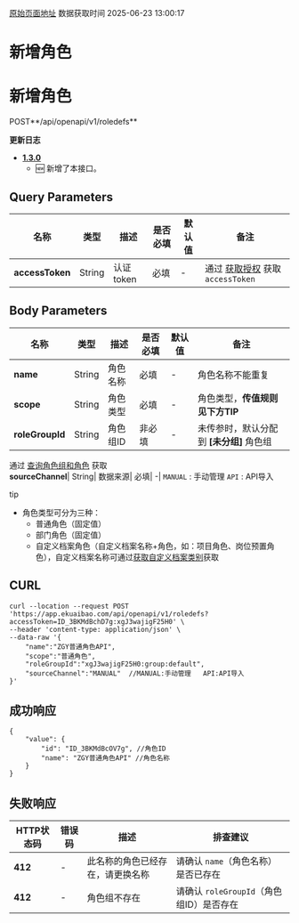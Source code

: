 [原始页面地址](https://docs.ekuaibao.com/docs/open-api/corporation/create-roledefs)
数据获取时间 2025-06-23 13:00:17

# 新增角色

# 新增角色

POST**/api/openapi/v1/roledefs**

**更新日志**

  * [**1.3.0**](/updateLog/update-log#130)
    * 🆕 新增了本接口。



## Query Parameters​

名称| 类型| 描述| 是否必填| 默认值| 备注  
---|---|---|---|---|---  
**accessToken**|  String| 认证token| 必填| -| 通过 [获取授权](/docs/open-api/getting-started/auth) 获取 `accessToken`  
  
## Body Parameters​

名称| 类型| 描述| 是否必填| 默认值| 备注  
---|---|---|---|---|---  
**name**|  String| 角色名称| 必填| -| 角色名称不能重复  
**scope**|  String| 角色类型| 必填| -| 角色类型，**传值规则见下方TIP**  
**roleGroupId**|  String| 角色组ID| 非必填| -| 未传参时，默认分配到 **[未分组]** 角色组  
通过 [查询角色组和角色](/docs/open-api/corporation/get-roles-group) 获取  
**sourceChannel**|  String| 数据来源| 必填| -| `MANUAL` : 手动管理 `API` : API导入  
  
tip

  * 角色类型可分为三种： 
    * 普通角色（固定值）
    * 部门角色（固定值）
    * 自定义档案角色（自定义档案名称+角色，如：项目角色、岗位预置角色），自定义档案名称可通过[获取自定义档案类别](/docs/open-api/dimensions/get-dimensions)获取



## CURL​
    
    
    curl --location --request POST 'https://app.ekuaibao.com/api/openapi/v1/roledefs?accessToken=ID_3BKMdBchD7g:xgJ3wajigF25H0' \  
    --header 'content-type: application/json' \  
    --data-raw '{  
        "name":"ZGY普通角色API",  
        "scope":"普通角色",  
        "roleGroupId":"xgJ3wajigF25H0:group:default",  
        "sourceChannel":"MANUAL"  //MANUAL:手动管理   API:API导入  
    }'  
    

## 成功响应​
    
    
    {  
        "value": {  
            "id": "ID_3BKMdBcOV7g", //角色ID  
            "name": "ZGY普通角色API" //角色名称  
        }  
    }  
    

## 失败响应​

HTTP状态码| 错误码| 描述| 排查建议  
---|---|---|---  
**412**|  -| 此名称的角色已经存在，请更换名称| 请确认 `name`（角色名称）是否已存在  
**412**|  -| 角色组不存在| 请确认 `roleGroupId`（角色组ID）是否存在
